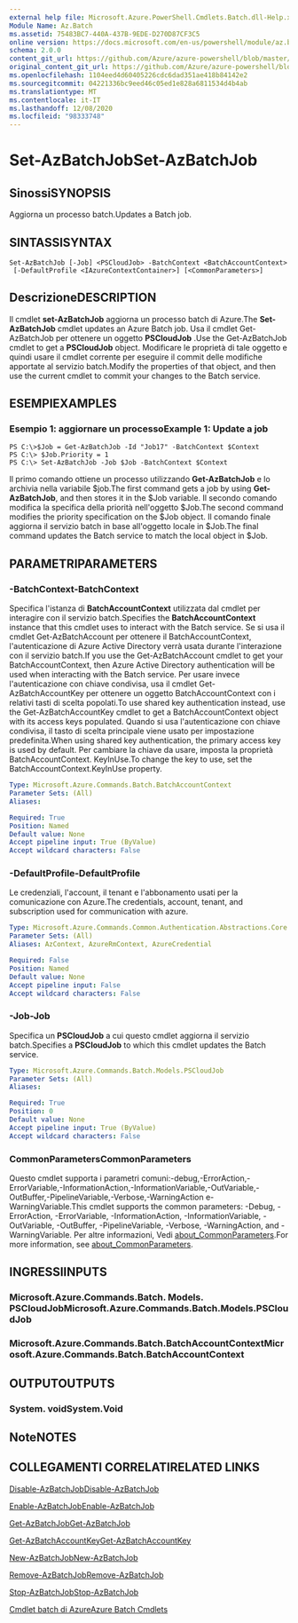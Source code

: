 ```yaml
---
external help file: Microsoft.Azure.PowerShell.Cmdlets.Batch.dll-Help.xml
Module Name: Az.Batch
ms.assetid: 75483BC7-440A-437B-9EDE-D270D87CF3C5
online version: https://docs.microsoft.com/en-us/powershell/module/az.batch/set-azbatchjob
schema: 2.0.0
content_git_url: https://github.com/Azure/azure-powershell/blob/master/src/Batch/Batch/help/Set-AzBatchJob.md
original_content_git_url: https://github.com/Azure/azure-powershell/blob/master/src/Batch/Batch/help/Set-AzBatchJob.md
ms.openlocfilehash: 1104eed4d60405226cdc6dad351ae418b84142e2
ms.sourcegitcommit: 04221336bc9eed46c05ed1e828a6811534d4b4ab
ms.translationtype: MT
ms.contentlocale: it-IT
ms.lasthandoff: 12/08/2020
ms.locfileid: "98333748"
---
```

# <span data-ttu-id="d4dd7-101">Set-AzBatchJob</span><span class="sxs-lookup"><span data-stu-id="d4dd7-101">Set-AzBatchJob</span></span>

## <span data-ttu-id="d4dd7-102">Sinossi</span><span class="sxs-lookup"><span data-stu-id="d4dd7-102">SYNOPSIS</span></span>
<span data-ttu-id="d4dd7-103">Aggiorna un processo batch.</span><span class="sxs-lookup"><span data-stu-id="d4dd7-103">Updates a Batch job.</span></span>

## <span data-ttu-id="d4dd7-104">SINTASSI</span><span class="sxs-lookup"><span data-stu-id="d4dd7-104">SYNTAX</span></span>

```
Set-AzBatchJob [-Job] <PSCloudJob> -BatchContext <BatchAccountContext>
 [-DefaultProfile <IAzureContextContainer>] [<CommonParameters>]
```

## <span data-ttu-id="d4dd7-105">Descrizione</span><span class="sxs-lookup"><span data-stu-id="d4dd7-105">DESCRIPTION</span></span>
<span data-ttu-id="d4dd7-106">Il cmdlet **set-AzBatchJob** aggiorna un processo batch di Azure.</span><span class="sxs-lookup"><span data-stu-id="d4dd7-106">The **Set-AzBatchJob** cmdlet updates an Azure Batch job.</span></span>
<span data-ttu-id="d4dd7-107">Usa il cmdlet Get-AzBatchJob per ottenere un oggetto **PSCloudJob** .</span><span class="sxs-lookup"><span data-stu-id="d4dd7-107">Use the Get-AzBatchJob cmdlet to get a **PSCloudJob** object.</span></span>
<span data-ttu-id="d4dd7-108">Modificare le proprietà di tale oggetto e quindi usare il cmdlet corrente per eseguire il commit delle modifiche apportate al servizio batch.</span><span class="sxs-lookup"><span data-stu-id="d4dd7-108">Modify the properties of that object, and then use the current cmdlet to commit your changes to the Batch service.</span></span>

## <span data-ttu-id="d4dd7-109">ESEMPI</span><span class="sxs-lookup"><span data-stu-id="d4dd7-109">EXAMPLES</span></span>

### <span data-ttu-id="d4dd7-110">Esempio 1: aggiornare un processo</span><span class="sxs-lookup"><span data-stu-id="d4dd7-110">Example 1: Update a job</span></span>
```
PS C:\>$Job = Get-AzBatchJob -Id "Job17" -BatchContext $Context
PS C:\> $Job.Priority = 1
PS C:\> Set-AzBatchJob -Job $Job -BatchContext $Context
```

<span data-ttu-id="d4dd7-111">Il primo comando ottiene un processo utilizzando **Get-AzBatchJob** e lo archivia nella variabile $job.</span><span class="sxs-lookup"><span data-stu-id="d4dd7-111">The first command gets a job by using **Get-AzBatchJob**, and then stores it in the $Job variable.</span></span>
<span data-ttu-id="d4dd7-112">Il secondo comando modifica la specifica della priorità nell'oggetto $Job.</span><span class="sxs-lookup"><span data-stu-id="d4dd7-112">The second command modifies the priority specification on the $Job object.</span></span>
<span data-ttu-id="d4dd7-113">Il comando finale aggiorna il servizio batch in base all'oggetto locale in $Job.</span><span class="sxs-lookup"><span data-stu-id="d4dd7-113">The final command updates the Batch service to match the local object in $Job.</span></span>

## <span data-ttu-id="d4dd7-114">PARAMETRI</span><span class="sxs-lookup"><span data-stu-id="d4dd7-114">PARAMETERS</span></span>

### <span data-ttu-id="d4dd7-115">-BatchContext</span><span class="sxs-lookup"><span data-stu-id="d4dd7-115">-BatchContext</span></span>
<span data-ttu-id="d4dd7-116">Specifica l'istanza di **BatchAccountContext** utilizzata dal cmdlet per interagire con il servizio batch.</span><span class="sxs-lookup"><span data-stu-id="d4dd7-116">Specifies the **BatchAccountContext** instance that this cmdlet uses to interact with the Batch service.</span></span>
<span data-ttu-id="d4dd7-117">Se si usa il cmdlet Get-AzBatchAccount per ottenere il BatchAccountContext, l'autenticazione di Azure Active Directory verrà usata durante l'interazione con il servizio batch.</span><span class="sxs-lookup"><span data-stu-id="d4dd7-117">If you use the Get-AzBatchAccount cmdlet to get your BatchAccountContext, then Azure Active Directory authentication will be used when interacting with the Batch service.</span></span> <span data-ttu-id="d4dd7-118">Per usare invece l'autenticazione con chiave condivisa, usa il cmdlet Get-AzBatchAccountKey per ottenere un oggetto BatchAccountContext con i relativi tasti di scelta popolati.</span><span class="sxs-lookup"><span data-stu-id="d4dd7-118">To use shared key authentication instead, use the Get-AzBatchAccountKey cmdlet to get a BatchAccountContext object with its access keys populated.</span></span> <span data-ttu-id="d4dd7-119">Quando si usa l'autenticazione con chiave condivisa, il tasto di scelta principale viene usato per impostazione predefinita.</span><span class="sxs-lookup"><span data-stu-id="d4dd7-119">When using shared key authentication, the primary access key is used by default.</span></span> <span data-ttu-id="d4dd7-120">Per cambiare la chiave da usare, imposta la proprietà BatchAccountContext. KeyInUse.</span><span class="sxs-lookup"><span data-stu-id="d4dd7-120">To change the key to use, set the BatchAccountContext.KeyInUse property.</span></span>

```yaml
Type: Microsoft.Azure.Commands.Batch.BatchAccountContext
Parameter Sets: (All)
Aliases:

Required: True
Position: Named
Default value: None
Accept pipeline input: True (ByValue)
Accept wildcard characters: False
```

### <span data-ttu-id="d4dd7-121">-DefaultProfile</span><span class="sxs-lookup"><span data-stu-id="d4dd7-121">-DefaultProfile</span></span>
<span data-ttu-id="d4dd7-122">Le credenziali, l'account, il tenant e l'abbonamento usati per la comunicazione con Azure.</span><span class="sxs-lookup"><span data-stu-id="d4dd7-122">The credentials, account, tenant, and subscription used for communication with azure.</span></span>

```yaml
Type: Microsoft.Azure.Commands.Common.Authentication.Abstractions.Core.IAzureContextContainer
Parameter Sets: (All)
Aliases: AzContext, AzureRmContext, AzureCredential

Required: False
Position: Named
Default value: None
Accept pipeline input: False
Accept wildcard characters: False
```

### <span data-ttu-id="d4dd7-123">-Job</span><span class="sxs-lookup"><span data-stu-id="d4dd7-123">-Job</span></span>
<span data-ttu-id="d4dd7-124">Specifica un **PSCloudJob** a cui questo cmdlet aggiorna il servizio batch.</span><span class="sxs-lookup"><span data-stu-id="d4dd7-124">Specifies a **PSCloudJob** to which this cmdlet updates the Batch service.</span></span>

```yaml
Type: Microsoft.Azure.Commands.Batch.Models.PSCloudJob
Parameter Sets: (All)
Aliases:

Required: True
Position: 0
Default value: None
Accept pipeline input: True (ByValue)
Accept wildcard characters: False
```

### <span data-ttu-id="d4dd7-125">CommonParameters</span><span class="sxs-lookup"><span data-stu-id="d4dd7-125">CommonParameters</span></span>
<span data-ttu-id="d4dd7-126">Questo cmdlet supporta i parametri comuni:-debug,-ErrorAction,-ErrorVariable,-InformationAction,-InformationVariable,-OutVariable,-OutBuffer,-PipelineVariable,-Verbose,-WarningAction e-WarningVariable.</span><span class="sxs-lookup"><span data-stu-id="d4dd7-126">This cmdlet supports the common parameters: -Debug, -ErrorAction, -ErrorVariable, -InformationAction, -InformationVariable, -OutVariable, -OutBuffer, -PipelineVariable, -Verbose, -WarningAction, and -WarningVariable.</span></span> <span data-ttu-id="d4dd7-127">Per altre informazioni, Vedi [about_CommonParameters](http://go.microsoft.com/fwlink/?LinkID=113216).</span><span class="sxs-lookup"><span data-stu-id="d4dd7-127">For more information, see [about_CommonParameters](http://go.microsoft.com/fwlink/?LinkID=113216).</span></span>

## <span data-ttu-id="d4dd7-128">INGRESSI</span><span class="sxs-lookup"><span data-stu-id="d4dd7-128">INPUTS</span></span>

### <span data-ttu-id="d4dd7-129">Microsoft.Azure.Commands.Batch. Models. PSCloudJob</span><span class="sxs-lookup"><span data-stu-id="d4dd7-129">Microsoft.Azure.Commands.Batch.Models.PSCloudJob</span></span>

### <span data-ttu-id="d4dd7-130">Microsoft.Azure.Commands.Batch.BatchAccountContext</span><span class="sxs-lookup"><span data-stu-id="d4dd7-130">Microsoft.Azure.Commands.Batch.BatchAccountContext</span></span>

## <span data-ttu-id="d4dd7-131">OUTPUT</span><span class="sxs-lookup"><span data-stu-id="d4dd7-131">OUTPUTS</span></span>

### <span data-ttu-id="d4dd7-132">System. void</span><span class="sxs-lookup"><span data-stu-id="d4dd7-132">System.Void</span></span>

## <span data-ttu-id="d4dd7-133">Note</span><span class="sxs-lookup"><span data-stu-id="d4dd7-133">NOTES</span></span>

## <span data-ttu-id="d4dd7-134">COLLEGAMENTI CORRELATI</span><span class="sxs-lookup"><span data-stu-id="d4dd7-134">RELATED LINKS</span></span>

[<span data-ttu-id="d4dd7-135">Disable-AzBatchJob</span><span class="sxs-lookup"><span data-stu-id="d4dd7-135">Disable-AzBatchJob</span></span>](./Disable-AzBatchJob.md)

[<span data-ttu-id="d4dd7-136">Enable-AzBatchJob</span><span class="sxs-lookup"><span data-stu-id="d4dd7-136">Enable-AzBatchJob</span></span>](./Enable-AzBatchJob.md)

[<span data-ttu-id="d4dd7-137">Get-AzBatchJob</span><span class="sxs-lookup"><span data-stu-id="d4dd7-137">Get-AzBatchJob</span></span>](./Get-AzBatchJob.md)

[<span data-ttu-id="d4dd7-138">Get-AzBatchAccountKey</span><span class="sxs-lookup"><span data-stu-id="d4dd7-138">Get-AzBatchAccountKey</span></span>](./Get-AzBatchAccountKey.md)

[<span data-ttu-id="d4dd7-139">New-AzBatchJob</span><span class="sxs-lookup"><span data-stu-id="d4dd7-139">New-AzBatchJob</span></span>](./New-AzBatchJob.md)

[<span data-ttu-id="d4dd7-140">Remove-AzBatchJob</span><span class="sxs-lookup"><span data-stu-id="d4dd7-140">Remove-AzBatchJob</span></span>](./Remove-AzBatchJob.md)

[<span data-ttu-id="d4dd7-141">Stop-AzBatchJob</span><span class="sxs-lookup"><span data-stu-id="d4dd7-141">Stop-AzBatchJob</span></span>](./Stop-AzBatchJob.md)

[<span data-ttu-id="d4dd7-142">Cmdlet batch di Azure</span><span class="sxs-lookup"><span data-stu-id="d4dd7-142">Azure Batch Cmdlets</span></span>](/powershell/module/Az.Batch/)
